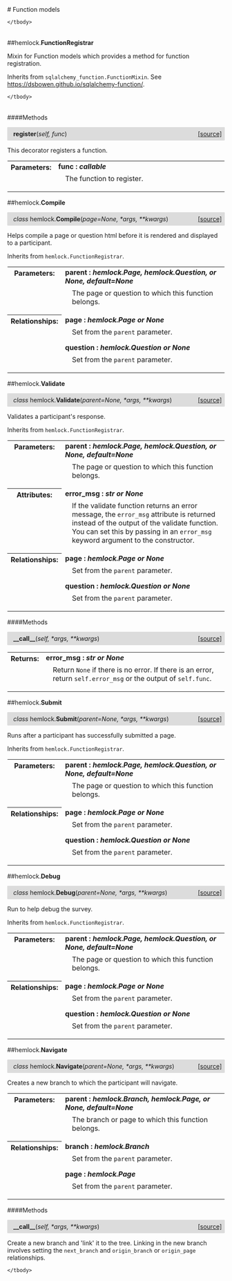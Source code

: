 <script src="https://cdn.mathjax.org/mathjax/latest/MathJax.js?config=TeX-AMS-MML_HTMLorMML" type="text/javascript"></script>

<link rel="stylesheet" href="https://assets.readthedocs.org/static/css/readthedocs-doc-embed.css" type="text/css" />

<style>
    a.src-href {
        float: right;
    }
    p.attr {
        margin-top: 0.5em;
        margin-left: 1em;
    }
    p.func-header {
        background-color: gainsboro;
        border-radius: 0.1em;
        padding: 0.5em;
        padding-left: 1em;
    }
    table.field-table {
        border-radius: 0.1em
    }
</style># Function models

<table class="docutils field-list field-table" frame="void" rules="none">
    <col class="field-name" />
    <col class="field-body" />
    <tbody valign="top">
        
    </tbody>
</table>



##hemlock.**FunctionRegistrar**



Mixin for Function models which provides a method for function registration.

Inherits from `sqlalchemy_function.FunctionMixin`. See
<https://dsbowen.github.io/sqlalchemy-function/>.

<table class="docutils field-list field-table" frame="void" rules="none">
    <col class="field-name" />
    <col class="field-body" />
    <tbody valign="top">
        
    </tbody>
</table>



####Methods



<p class="func-header">
    <i></i> <b>register</b>(<i>self, func</i>) <a class="src-href" target="_blank" href="https://github.com/dsbowen/hemlock/blob/master/hemlock/models/functions.py#L29">[source]</a>
</p>

This decorator registers a function.

<table class="docutils field-list field-table" frame="void" rules="none">
    <col class="field-name" />
    <col class="field-body" />
    <tbody valign="top">
        <tr class="field">
    <th class="field-name"><b>Parameters:</b></td>
    <td class="field-body" width="100%"><b>func : <i>callable</i></b>
<p class="attr">
    The function to register.
</p></td>
</tr>
    </tbody>
</table>



##hemlock.**Compile**

<p class="func-header">
    <i>class</i> hemlock.<b>Compile</b>(<i>page=None, *args, **kwargs</i>) <a class="src-href" target="_blank" href="https://github.com/dsbowen/hemlock/blob/master/hemlock/models/functions.py#L45">[source]</a>
</p>

Helps compile a page or question html before it is rendered and displayed to a participant.

Inherits from `hemlock.FunctionRegistrar`.

<table class="docutils field-list field-table" frame="void" rules="none">
    <col class="field-name" />
    <col class="field-body" />
    <tbody valign="top">
        <tr class="field">
    <th class="field-name"><b>Parameters:</b></td>
    <td class="field-body" width="100%"><b>parent : <i>hemlock.Page, hemlock.Question, or None, default=None</i></b>
<p class="attr">
    The page or question to which this function belongs.
</p></td>
</tr>
<tr class="field">
    <th class="field-name"><b>Relationships:</b></td>
    <td class="field-body" width="100%"><b>page : <i>hemlock.Page or None</i></b>
<p class="attr">
    Set from the <code>parent</code> parameter.
</p>
<b>question : <i>hemlock.Question or None</i></b>
<p class="attr">
    Set from the <code>parent</code> parameter.
</p></td>
</tr>
    </tbody>
</table>





##hemlock.**Validate**

<p class="func-header">
    <i>class</i> hemlock.<b>Validate</b>(<i>parent=None, *args, **kwargs</i>) <a class="src-href" target="_blank" href="https://github.com/dsbowen/hemlock/blob/master/hemlock/models/functions.py#L72">[source]</a>
</p>

Validates a participant's response.

Inherits from `hemlock.FunctionRegistrar`.

<table class="docutils field-list field-table" frame="void" rules="none">
    <col class="field-name" />
    <col class="field-body" />
    <tbody valign="top">
        <tr class="field">
    <th class="field-name"><b>Parameters:</b></td>
    <td class="field-body" width="100%"><b>parent : <i>hemlock.Page, hemlock.Question, or None, default=None</i></b>
<p class="attr">
    The page or question to which this function belongs.
</p></td>
</tr>
<tr class="field">
    <th class="field-name"><b>Attributes:</b></td>
    <td class="field-body" width="100%"><b>error_msg : <i>str or None</i></b>
<p class="attr">
    If the validate function returns an error message, the <code>error_msg</code> attribute is returned instead of the output of the validate function. You can set this by passing in an <code>error_msg</code> keyword argument to the constructor.
</p></td>
</tr>
<tr class="field">
    <th class="field-name"><b>Relationships:</b></td>
    <td class="field-body" width="100%"><b>page : <i>hemlock.Page or None</i></b>
<p class="attr">
    Set from the <code>parent</code> parameter.
</p>
<b>question : <i>hemlock.Question or None</i></b>
<p class="attr">
    Set from the <code>parent</code> parameter.
</p></td>
</tr>
    </tbody>
</table>



####Methods



<p class="func-header">
    <i></i> <b>__call__</b>(<i>self, *args, **kwargs</i>) <a class="src-href" target="_blank" href="https://github.com/dsbowen/hemlock/blob/master/hemlock/models/functions.py#L109">[source]</a>
</p>



<table class="docutils field-list field-table" frame="void" rules="none">
    <col class="field-name" />
    <col class="field-body" />
    <tbody valign="top">
        <tr class="field">
    <th class="field-name"><b>Returns:</b></td>
    <td class="field-body" width="100%"><b>error_msg : <i>str or None</i></b>
<p class="attr">
    Return <code>None</code> if there is no error. If there is an error, return <code>self.error_msg</code> or the output of <code>self.func</code>.
</p></td>
</tr>
    </tbody>
</table>



##hemlock.**Submit**

<p class="func-header">
    <i>class</i> hemlock.<b>Submit</b>(<i>parent=None, *args, **kwargs</i>) <a class="src-href" target="_blank" href="https://github.com/dsbowen/hemlock/blob/master/hemlock/models/functions.py#L122">[source]</a>
</p>

Runs after a participant has successfully submitted a page.

Inherits from `hemlock.FunctionRegistrar`.

<table class="docutils field-list field-table" frame="void" rules="none">
    <col class="field-name" />
    <col class="field-body" />
    <tbody valign="top">
        <tr class="field">
    <th class="field-name"><b>Parameters:</b></td>
    <td class="field-body" width="100%"><b>parent : <i>hemlock.Page, hemlock.Question, or None, default=None</i></b>
<p class="attr">
    The page or question to which this function belongs.
</p></td>
</tr>
<tr class="field">
    <th class="field-name"><b>Relationships:</b></td>
    <td class="field-body" width="100%"><b>page : <i>hemlock.Page or None</i></b>
<p class="attr">
    Set from the <code>parent</code> parameter.
</p>
<b>question : <i>hemlock.Question or None</i></b>
<p class="attr">
    Set from the <code>parent</code> parameter.
</p></td>
</tr>
    </tbody>
</table>





##hemlock.**Debug**

<p class="func-header">
    <i>class</i> hemlock.<b>Debug</b>(<i>parent=None, *args, **kwargs</i>) <a class="src-href" target="_blank" href="https://github.com/dsbowen/hemlock/blob/master/hemlock/models/functions.py#L149">[source]</a>
</p>

Run to help debug the survey.

Inherits from `hemlock.FunctionRegistrar`.

<table class="docutils field-list field-table" frame="void" rules="none">
    <col class="field-name" />
    <col class="field-body" />
    <tbody valign="top">
        <tr class="field">
    <th class="field-name"><b>Parameters:</b></td>
    <td class="field-body" width="100%"><b>parent : <i>hemlock.Page, hemlock.Question, or None, default=None</i></b>
<p class="attr">
    The page or question to which this function belongs.
</p></td>
</tr>
<tr class="field">
    <th class="field-name"><b>Relationships:</b></td>
    <td class="field-body" width="100%"><b>page : <i>hemlock.Page or None</i></b>
<p class="attr">
    Set from the <code>parent</code> parameter.
</p>
<b>question : <i>hemlock.Question or None</i></b>
<p class="attr">
    Set from the <code>parent</code> parameter.
</p></td>
</tr>
    </tbody>
</table>





##hemlock.**Navigate**

<p class="func-header">
    <i>class</i> hemlock.<b>Navigate</b>(<i>parent=None, *args, **kwargs</i>) <a class="src-href" target="_blank" href="https://github.com/dsbowen/hemlock/blob/master/hemlock/models/functions.py#L176">[source]</a>
</p>

Creates a new branch to which the participant will navigate.

<table class="docutils field-list field-table" frame="void" rules="none">
    <col class="field-name" />
    <col class="field-body" />
    <tbody valign="top">
        <tr class="field">
    <th class="field-name"><b>Parameters:</b></td>
    <td class="field-body" width="100%"><b>parent : <i>hemlock.Branch, hemlock.Page, or None, default=None</i></b>
<p class="attr">
    The branch or page to which this function belongs.
</p></td>
</tr>
<tr class="field">
    <th class="field-name"><b>Relationships:</b></td>
    <td class="field-body" width="100%"><b>branch : <i>hemlock.Branch</i></b>
<p class="attr">
    Set from the <code>parent</code> parameter.
</p>
<b>page : <i>hemlock.Page</i></b>
<p class="attr">
    Set from the <code>parent</code> parameter.
</p></td>
</tr>
    </tbody>
</table>



####Methods



<p class="func-header">
    <i></i> <b>__call__</b>(<i>self, *args, **kwargs</i>) <a class="src-href" target="_blank" href="https://github.com/dsbowen/hemlock/blob/master/hemlock/models/functions.py#L200">[source]</a>
</p>

Create a new branch and 'link' it to the tree. Linking in the new branch involves setting the `next_branch` and `origin_branch` or `origin_page` relationships.

<table class="docutils field-list field-table" frame="void" rules="none">
    <col class="field-name" />
    <col class="field-body" />
    <tbody valign="top">
        
    </tbody>
</table>

